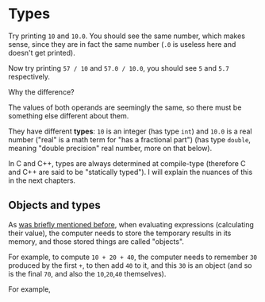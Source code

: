 # Types

Try printing `10` and `10.0`. You should see the same number, which makes sense, since they are in fact the same number (`.0` is useless here and doesn't get printed).

Now try printing `57 / 10` and `57.0 / 10.0`, you should see `5` and `5.7` respectively.

Why the difference?

The values of both operands are seemingly the same, so there must be something else different about them.

They have different **types**: `10` is an integer (has type `int`) and `10.0` is a real number ("real" is a math term for "has a fractional part") (has type `double`, meaning "double precision" real number, more on that below).

In C and C++, types are always determined at compile-type (therefore C and C++ are said to be "statically typed"). I will explain the nuances of this in the next chapters.

## Objects and types

As [was briefly mentioned before](03_arithmetic.md#expressions-and-objects), when evaluating expressions (calculating their value), the computer needs to store the temporary results in its memory, and those stored things are called "objects".

For example, to compute `10 + 20 + 40`, the computer needs to remember `30` produced by the first `+`, to then add `40` to it, and this `30` is an object (and so is the final `70`, and also the `10`,`20`,`40` themselves).



For example,
